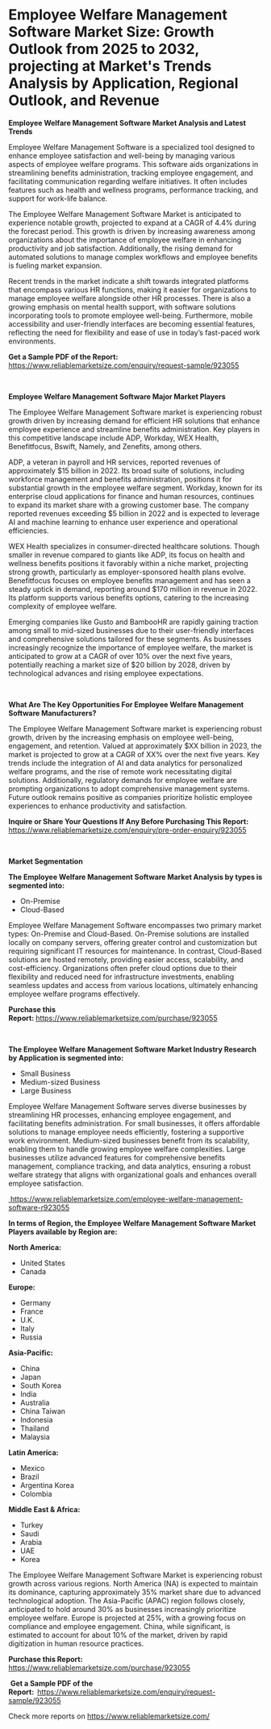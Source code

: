 <p><h1>Employee Welfare Management Software Market Size: Growth Outlook from 2025 to 2032, projecting at Market's Trends Analysis by Application, Regional Outlook, and Revenue</h1></p><p><strong>Employee Welfare Management Software Market Analysis and Latest Trends</strong></p>
<p><p>Employee Welfare Management Software is a specialized tool designed to enhance employee satisfaction and well-being by managing various aspects of employee welfare programs. This software aids organizations in streamlining benefits administration, tracking employee engagement, and facilitating communication regarding welfare initiatives. It often includes features such as health and wellness programs, performance tracking, and support for work-life balance.</p><p>The Employee Welfare Management Software Market is anticipated to experience notable growth, projected to expand at a CAGR of 4.4% during the forecast period. This growth is driven by increasing awareness among organizations about the importance of employee welfare in enhancing productivity and job satisfaction. Additionally, the rising demand for automated solutions to manage complex workflows and employee benefits is fueling market expansion.</p><p>Recent trends in the market indicate a shift towards integrated platforms that encompass various HR functions, making it easier for organizations to manage employee welfare alongside other HR processes. There is also a growing emphasis on mental health support, with software solutions incorporating tools to promote employee well-being. Furthermore, mobile accessibility and user-friendly interfaces are becoming essential features, reflecting the need for flexibility and ease of use in today’s fast-paced work environments.</p></p>
<p><strong>Get a Sample PDF of the Report:&nbsp;</strong> <a href="https://www.reliablemarketsize.com/enquiry/request-sample/923055?utm_campaign=2472&utm_medium=2&utm_source=Github&utm_content=ia&utm_term=07032025&utm_id=employee-welfare-management-software">https://www.reliablemarketsize.com/enquiry/request-sample/923055</a></p>
<p>&nbsp;</p>
<p><strong>Employee Welfare Management Software Major Market Players</strong></p>
<p><p>The Employee Welfare Management Software market is experiencing robust growth driven by increasing demand for efficient HR solutions that enhance employee experience and streamline benefits administration. Key players in this competitive landscape include ADP, Workday, WEX Health, Benefitfocus, Bswift, Namely, and Zenefits, among others.</p><p>ADP, a veteran in payroll and HR services, reported revenues of approximately $15 billion in 2022. Its broad suite of solutions, including workforce management and benefits administration, positions it for substantial growth in the employee welfare segment. Workday, known for its enterprise cloud applications for finance and human resources, continues to expand its market share with a growing customer base. The company reported revenues exceeding $5 billion in 2022 and is expected to leverage AI and machine learning to enhance user experience and operational efficiencies.</p><p>WEX Health specializes in consumer-directed healthcare solutions. Though smaller in revenue compared to giants like ADP, its focus on health and wellness benefits positions it favorably within a niche market, projecting strong growth, particularly as employer-sponsored health plans evolve. Benefitfocus focuses on employee benefits management and has seen a steady uptick in demand, reporting around $170 million in revenue in 2022. Its platform supports various benefits options, catering to the increasing complexity of employee welfare.</p><p>Emerging companies like Gusto and BambooHR are rapidly gaining traction among small to mid-sized businesses due to their user-friendly interfaces and comprehensive solutions tailored for these segments. As businesses increasingly recognize the importance of employee welfare, the market is anticipated to grow at a CAGR of over 10% over the next five years, potentially reaching a market size of $20 billion by 2028, driven by technological advances and rising employee expectations.</p></p>
<p>&nbsp;</p>
<p><strong>What Are The Key Opportunities For Employee Welfare Management Software Manufacturers?</strong></p>
<p><p>The Employee Welfare Management Software market is experiencing robust growth, driven by the increasing emphasis on employee well-being, engagement, and retention. Valued at approximately $XX billion in 2023, the market is projected to grow at a CAGR of XX% over the next five years. Key trends include the integration of AI and data analytics for personalized welfare programs, and the rise of remote work necessitating digital solutions. Additionally, regulatory demands for employee welfare are prompting organizations to adopt comprehensive management systems. Future outlook remains positive as companies prioritize holistic employee experiences to enhance productivity and satisfaction.</p></p>
<p><strong>Inquire or Share Your Questions If Any Before Purchasing This Report:</strong> <a href="https://www.reliablemarketsize.com/enquiry/pre-order-enquiry/923055?utm_campaign=2472&utm_medium=2&utm_source=Github&utm_content=ia&utm_term=07032025&utm_id=employee-welfare-management-software">https://www.reliablemarketsize.com/enquiry/pre-order-enquiry/923055</a></p>
<p>&nbsp;</p>
<p><strong>Market Segmentation</strong></p>
<p><strong>The Employee Welfare Management Software Market Analysis by types is segmented into:</strong></p>
<p><ul><li>On-Premise</li><li>Cloud-Based</li></ul></p>
<p><p>Employee Welfare Management Software encompasses two primary market types: On-Premise and Cloud-Based. On-Premise solutions are installed locally on company servers, offering greater control and customization but requiring significant IT resources for maintenance. In contrast, Cloud-Based solutions are hosted remotely, providing easier access, scalability, and cost-efficiency. Organizations often prefer cloud options due to their flexibility and reduced need for infrastructure investments, enabling seamless updates and access from various locations, ultimately enhancing employee welfare programs effectively.</p></p>
<p><strong>Purchase this Report:&nbsp;</strong><a href="https://www.reliablemarketsize.com/purchase/923055?utm_campaign=2472&utm_medium=2&utm_source=Github&utm_content=ia&utm_term=07032025&utm_id=employee-welfare-management-software">https://www.reliablemarketsize.com/purchase/923055</a></p>
<p>&nbsp;</p>
<p><strong>The Employee Welfare Management Software Market Industry Research by Application is segmented into:</strong></p>
<p><ul><li>Small Business</li><li>Medium-sized Business</li><li>Large Business</li></ul></p>
<p><p>Employee Welfare Management Software serves diverse businesses by streamlining HR processes, enhancing employee engagement, and facilitating benefits administration. For small businesses, it offers affordable solutions to manage employee needs efficiently, fostering a supportive work environment. Medium-sized businesses benefit from its scalability, enabling them to handle growing employee welfare complexities. Large businesses utilize advanced features for comprehensive benefits management, compliance tracking, and data analytics, ensuring a robust welfare strategy that aligns with organizational goals and enhances overall employee satisfaction.</p></p>
<p><a href="https://www.reliablemarketsize.com/employee-welfare-management-software-r923055?utm_campaign=2472&utm_medium=2&utm_source=Github&utm_content=ia&utm_term=07032025&utm_id=employee-welfare-management-software">&nbsp;https://www.reliablemarketsize.com/employee-welfare-management-software-r923055</a></p>
<p><strong>In terms of Region, the Employee Welfare Management Software Market Players available by Region are:</strong></p>
<p>
    <p> <strong> North America: </strong>
        <ul>
            <li>United States</li>
            <li>Canada</li>
        </ul>
        </p> 
    <p> <strong> Europe: </strong>
        <ul>
            <li>Germany</li>
            <li>France</li>
            <li>U.K.</li>
            <li>Italy</li>
            <li>Russia</li>
        </ul>
        </p> 
    <p> <strong> Asia-Pacific: </strong>
        <ul>
            <li>China</li>
            <li>Japan</li>
            <li>South Korea</li>
            <li>India</li>
            <li>Australia</li>
            <li>China Taiwan</li>
            <li>Indonesia</li>
            <li>Thailand</li>
            <li>Malaysia</li>
        </ul>
        </p> 
    <p> <strong> Latin America: </strong>
        <ul>
            <li>Mexico</li>
            <li>Brazil</li>
            <li>Argentina Korea</li>
            <li>Colombia</li>
        </ul>
        </p> 
    <p> <strong> Middle East & Africa: </strong>
        <ul>
            <li>Turkey</li>
            <li>Saudi</li>
            <li>Arabia</li>
            <li>UAE</li>
            <li>Korea</li>
        </ul>
    </p>
    </p>
<p><p>The Employee Welfare Management Software Market is experiencing robust growth across various regions. North America (NA) is expected to maintain its dominance, capturing approximately 35% market share due to advanced technological adoption. The Asia-Pacific (APAC) region follows closely, anticipated to hold around 30% as businesses increasingly prioritize employee welfare. Europe is projected at 25%, with a growing focus on compliance and employee engagement. China, while significant, is estimated to account for about 10% of the market, driven by rapid digitization in human resource practices.</p></p>
<p><strong>Purchase this Report: </strong><a href="https://www.reliablemarketsize.com/purchase/923055?utm_campaign=2472&utm_medium=2&utm_source=Github&utm_content=ia&utm_term=07032025&utm_id=employee-welfare-management-software">https://www.reliablemarketsize.com/purchase/923055</a></p>
<p>&nbsp;<strong>Get a Sample PDF of the Report:&nbsp;&nbsp;</strong><a href="https://www.reliablemarketsize.com/enquiry/request-sample/923055?utm_campaign=2472&utm_medium=2&utm_source=Github&utm_content=ia&utm_term=07032025&utm_id=employee-welfare-management-software">https://www.reliablemarketsize.com/enquiry/request-sample/923055</a></p>
<p><strong></strong></p>
<p>Check more reports on <a href="https://www.reliablemarketsize.com/?utm_campaign=2472&utm_medium=2&utm_source=Github&utm_content=ia&utm_term=07032025&utm_id=employee-welfare-management-software">https://www.reliablemarketsize.com/</a></p>